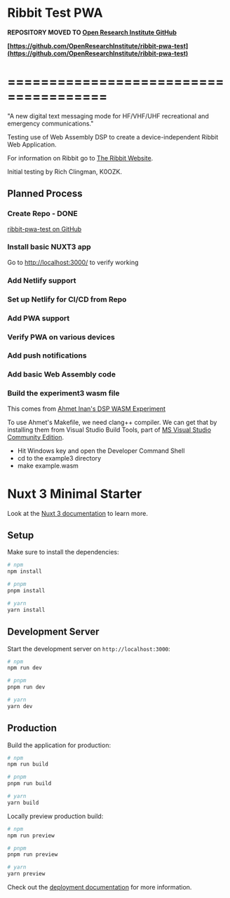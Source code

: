 # Ribbit Test PWA

**REPOSITORY MOVED TO [Open Research Institute GitHub](https://github.com/OpenResearchInstitute/ribbit-pwa-test)**

**[https://github.com/OpenResearchInstitute/ribbit-pwa-test](https://github.com/OpenResearchInstitute/ribbit-pwa-test)**

# ======================================

"A new digital text messaging mode for HF/VHF/UHF recreational and emergency communications."

Testing use of Web Assembly DSP to create a device-independent Ribbit Web Application.

For information on Ribbit go to
[The Ribbit Website](https://www.ribbitradio.org/).

Initial testing by
Rich Clingman, K0OZK.

## Planned Process

### Create Repo - DONE

[ribbit-pwa-test on GitHub](https://github.org/richclingman/ribbit-pwa-test/)

### Install basic NUXT3 app

Go to [http://localhost:3000/](http://localhost:3000/) to verify working

### Add Netlify support


### Set up Netlify for CI/CD from Repo


### Add PWA support


### Verify PWA on various devices


### Add push notifications


### Add basic Web Assembly code

### Build the experiment3 wasm file

This comes from 
[Ahmet Inan's DSP WASM Experiment](https://www.aicodix.de/example3/)

To use Ahmet's Makefile, we need clang++ compiler. We can get that by installing them from 
Visual Studio Build Tools, part of
[MS Visual Studio Community Edition](https://visualstudio.microsoft.com/downloads/).

* Hit Windows key and open the Developer Command Shell
* cd to the example3 directory
* make example.wasm



# Nuxt 3 Minimal Starter

Look at the [Nuxt 3 documentation](https://nuxt.com/docs/getting-started/introduction) to learn more.

## Setup

Make sure to install the dependencies:

```bash
# npm
npm install

# pnpm
pnpm install

# yarn
yarn install
```

## Development Server

Start the development server on `http://localhost:3000`:

```bash
# npm
npm run dev

# pnpm
pnpm run dev

# yarn
yarn dev
```

## Production

Build the application for production:

```bash
# npm
npm run build

# pnpm
pnpm run build

# yarn
yarn build
```

Locally preview production build:

```bash
# npm
npm run preview

# pnpm
pnpm run preview

# yarn
yarn preview
```

Check out the [deployment documentation](https://nuxt.com/docs/getting-started/deployment) for more information.
